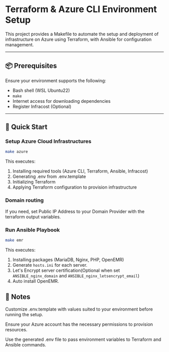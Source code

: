 # Terraform & Azure CLI Environment Setup

This project provides a Makefile to automate the setup and deployment of infrastructure on Azure using Terraform, with Ansible for configuration management.

---

## 📦 Prerequisites

Ensure your environment supports the following:

- Bash shell (WSL Ubuntu22)
- `make`
- Internet access for downloading dependencies
- Register Infracost (Optional)

---

## 🚀 Quick Start

### Setup Azure Cloud Infrastructures

```sh
make azure
```

This executes:

1. Installing required tools (Azure CLI, Terraform, Ansible, Infracost)
2. Generating .env from .env.template
3. Initializing Terraform
4. Applying Terraform configuration to provision infrastructure

### Domain routing

If you need, set Public IP Address to your Domain Provider with the terraform output variables.


### Run Ansible Playbook

```sh
make emr
```

This executes:

1. Installing packages (MariaDB, Nginx, PHP, OpenEMR)
2. Generate `hosts.ini` for each server.
3. Let's Encrypt server certification(Optional when set `ANSIBLE_nginx_domain` and `ANSIBLE_nginx_letsencrypt_email`)
4. Auto install OpenEMR.


## 📝 Notes

Customize .env.template with values suited to your environment before running the setup.

Ensure your Azure account has the necessary permissions to provision resources.

Use the generated .env file to pass environment variables to Terraform and Ansible commands.

